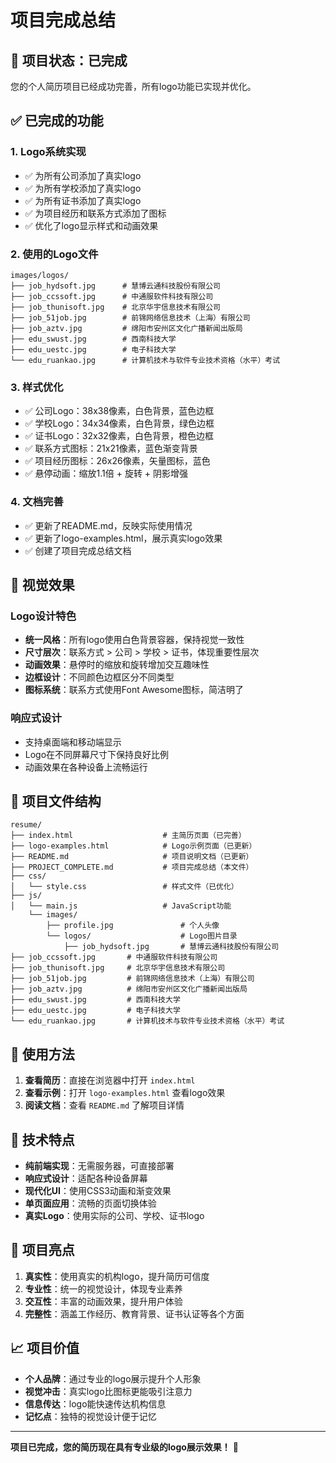 # 项目完成总结

## 🎉 项目状态：已完成

您的个人简历项目已经成功完善，所有logo功能已实现并优化。

## ✅ 已完成的功能

### 1. Logo系统实现
- ✅ 为所有公司添加了真实logo
- ✅ 为所有学校添加了真实logo  
- ✅ 为所有证书添加了真实logo
- ✅ 为项目经历和联系方式添加了图标
- ✅ 优化了logo显示样式和动画效果

### 2. 使用的Logo文件
```
images/logos/
├── job_hydsoft.jpg      # 慧博云通科技股份有限公司
├── job_ccssoft.jpg      # 中通服软件科技有限公司
├── job_thunisoft.jpg    # 北京华宇信息技术有限公司
├── job_51job.jpg        # 前锦网络信息技术（上海）有限公司
├── job_aztv.jpg         # 绵阳市安州区文化广播新闻出版局
├── edu_swust.jpg        # 西南科技大学
├── edu_uestc.jpg        # 电子科技大学
└── edu_ruankao.jpg      # 计算机技术与软件专业技术资格（水平）考试
```

### 3. 样式优化
- ✅ 公司Logo：38x38像素，白色背景，蓝色边框
- ✅ 学校Logo：34x34像素，白色背景，绿色边框
- ✅ 证书Logo：32x32像素，白色背景，橙色边框
- ✅ 联系方式图标：21x21像素，蓝色渐变背景
- ✅ 项目经历图标：26x26像素，矢量图标，蓝色
- ✅ 悬停动画：缩放1.1倍 + 旋转 + 阴影增强

### 4. 文档完善
- ✅ 更新了README.md，反映实际使用情况
- ✅ 更新了logo-examples.html，展示真实logo效果
- ✅ 创建了项目完成总结文档

## 🎨 视觉效果

### Logo设计特色
- **统一风格**：所有logo使用白色背景容器，保持视觉一致性
- **尺寸层次**：联系方式 > 公司 > 学校 > 证书，体现重要性层次
- **动画效果**：悬停时的缩放和旋转增加交互趣味性
- **边框设计**：不同颜色边框区分不同类型
- **图标系统**：联系方式使用Font Awesome图标，简洁明了

### 响应式设计
- 支持桌面端和移动端显示
- Logo在不同屏幕尺寸下保持良好比例
- 动画效果在各种设备上流畅运行

## 📁 项目文件结构

```
resume/
├── index.html                    # 主简历页面（已完善）
├── logo-examples.html            # Logo示例页面（已更新）
├── README.md                     # 项目说明文档（已更新）
├── PROJECT_COMPLETE.md           # 项目完成总结（本文件）
├── css/
│   └── style.css                 # 样式文件（已优化）
├── js/
│   └── main.js                   # JavaScript功能
    └── images/
        ├── profile.jpg               # 个人头像
        └── logos/                    # Logo图片目录
            ├── job_hydsoft.jpg       # 慧博云通科技股份有限公司
├── job_ccssoft.jpg       # 中通服软件科技有限公司
├── job_thunisoft.jpg     # 北京华宇信息技术有限公司
├── job_51job.jpg         # 前锦网络信息技术（上海）有限公司
├── job_aztv.jpg          # 绵阳市安州区文化广播新闻出版局
├── edu_swust.jpg         # 西南科技大学
├── edu_uestc.jpg         # 电子科技大学
└── edu_ruankao.jpg       # 计算机技术与软件专业技术资格（水平）考试
```

## 🚀 使用方法

1. **查看简历**：直接在浏览器中打开 `index.html`
2. **查看示例**：打开 `logo-examples.html` 查看logo效果
3. **阅读文档**：查看 `README.md` 了解项目详情

## 🔧 技术特点

- **纯前端实现**：无需服务器，可直接部署
- **响应式设计**：适配各种设备屏幕
- **现代化UI**：使用CSS3动画和渐变效果
- **单页面应用**：流畅的页面切换体验
- **真实Logo**：使用实际的公司、学校、证书logo

## 🎯 项目亮点

1. **真实性**：使用真实的机构logo，提升简历可信度
2. **专业性**：统一的视觉设计，体现专业素养
3. **交互性**：丰富的动画效果，提升用户体验
4. **完整性**：涵盖工作经历、教育背景、证书认证等各个方面

## 📈 项目价值

- **个人品牌**：通过专业的logo展示提升个人形象
- **视觉冲击**：真实logo比图标更能吸引注意力
- **信息传达**：logo能快速传达机构信息
- **记忆点**：独特的视觉设计便于记忆

---

**项目已完成，您的简历现在具有专业级的logo展示效果！** 🎉 